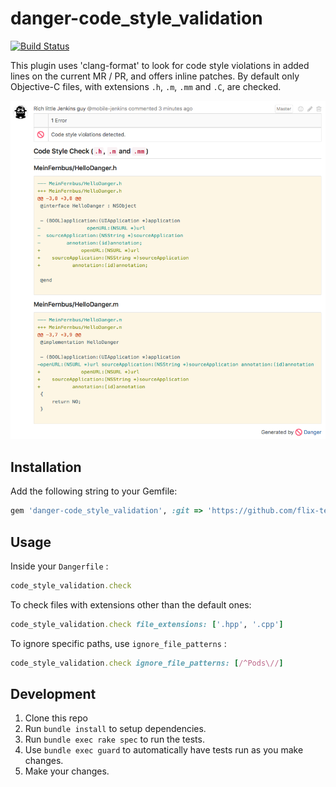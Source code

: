 # danger-code_style_validation

[![Build Status](https://travis-ci.org/flix-tech/danger-code_style_validation.svg?branch=master)](https://travis-ci.org/flix-tech/danger-code_style_validation)

This plugin uses 'clang-format' to look for code style violations in added
lines on the current MR / PR, and offers inline patches.
By default only Objective-C files, with extensions `.h`, `.m`, `.mm` and
`.C`, are checked.

![Example](/doc/images/example.png)

## Installation

Add the following string to your Gemfile:

```ruby
gem 'danger-code_style_validation', :git => 'https://github.com/flix-tech/danger-code_style_validation.git'
```

## Usage

Inside your `Dangerfile` :

```ruby
code_style_validation.check
```

To check files with extensions other than the default ones:

```ruby
code_style_validation.check file_extensions: ['.hpp', '.cpp']
```

To ignore specific paths, use `ignore_file_patterns` :

```ruby
code_style_validation.check ignore_file_patterns: [/^Pods\//]
```

## Development

1. Clone this repo
2. Run `bundle install` to setup dependencies.
3. Run `bundle exec rake spec` to run the tests.
4. Use `bundle exec guard` to automatically have tests run as you make changes.
5. Make your changes.
